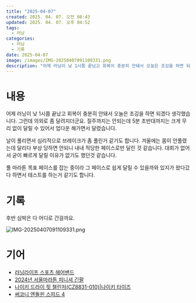 ```yaml
---
title: "2025-04-07"
created: 2025. 04. 07. 오전 08:43
updated: 2025. 04. 07. 오후 04:52
tags:
  - 러닝
categories:
  - 러닝
  - 기록
date: 2025-04-07
image: /images/IMG-20250407091109331.png
description: "어제 러닝이 낮 1시쯤 끝났고 회복이 충분히 안돼서 오늘은 조깅을 하면 되겠다 생각했습니다.  그런데 의외로 좀 달려지더군요. 질주까지는 안되는데 5분 초반대까지는 크게 무리 없이 달릴 수 있어서 업다운 해가면서 달렸습니다. 날이 풀리면서 심리적으로 브레이크가 좀 풀린거 같기도 합니다."
---
```

# 내용

어제 러닝이 낮 1시쯤 끝났고 회복이 충분히 안돼서 오늘은 조깅을 하면 되겠다 생각했습니다.  그런데 의외로 좀 달려지더군요. 질주까지는 안되는데 5분 초반대까지는 크게 무리 없이 달릴 수 있어서 업다운 해가면서 달렸습니다.

날이 풀리면서 심리적으로 브레이크가 좀 풀린거 같기도 합니다. 겨울에는 몸이 안풀렸는데 달리다 부상 당하면 안되니 내내 적당한 페이스로만 달린 것 같습니다. 대회가 없어서 굳이 빠르게 달릴 이유가 없기도 했던것 같습니다.

풀 마라톤 목표 페이스를 잡는 중이라 그 페이스로 쉽게 달릴 수 있을까와 있지가 왔다갔다 하면서 테스트를 하는거 같기도 합니다.

# 기록

후반 심박은 다 어디로 간걸까요.

![IMG-20250407091109331.png](/images/IMG-20250407091109331.png)

# 기어

- [러닝라이프 스포츠 헤어밴드](/posts/러닝라이프-스포츠-헤어밴드)
- [2024년 서울마라톤 피니셔 긴팔](/posts/2024년-서울마라톤-피니셔-긴팔)
- [나이키 드라이 핏 챌린저(CZ8831-010)|나이키 타이즈](/posts/나이키-드라이-핏-챌린저(cz8831-010)|나이키-타이즈)
- [써코니 엔돌핀 스피드 4](/posts/써코니-엔돌핀-스피드-4)
